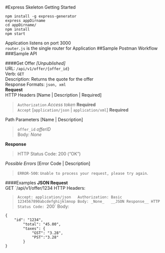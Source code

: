 #Express Skeleton Getting Started
```
npm install -g express-generator
express appDirname
cd appDirname/
npm install 
npm start
```
Application listens on port 3000  
`router.js` is the single router for Application
##Sample Postman Workflow
###Sample API

####Get Offer _[Unpublished]_  
URL: `/api/v1/offer/{offer_id}`  
Verb: `GET`  
Description: Returns the quote for the offer  
Response Formats: `json, xml`  
__Request__  
HTTP Headers [Name | Description | Required]  
>`Authorization` _Access token_ __Required__  
`Accept` [`application/json` | `application/xml`] __Required__   

Path Parameters [Name | Description]  
>`offer_id` _offerID_	 
Body: _None_   

__Response__ 
>HTTP Status Code: 200 (“OK”) 

_Possible Errors_ [Error Code | Description]
>`ERROR-500`: `Unable to process your request, please try again`.  

####Examples
__JSON Request__  
GET `/api/v1/offer/1234
HTTP Headers:
> `Accept: application/json  
> Authorization: Basic 1234567890abcdefghijklmnop
Body: _None_  
__JSON Response__
HTTP Status Code: `200`
Body:
```
{
	"id": "1234",
		"total": "45.00",
		"taxes": {
			"GST": "3.28",
			"PST":"3.28"
		}
}
```

